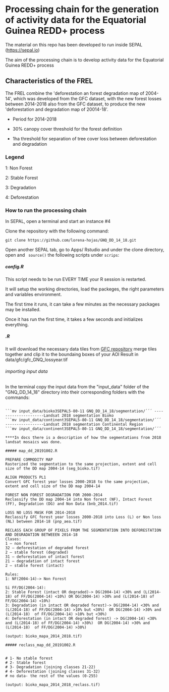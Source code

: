 # Processing chain for the generation of activity data for the Equatorial Guinea REDD+ process
The material on this repo has been developed to run inside SEPAL (https://sepal.io)

The aim of the processing chain is to develop activity data for the Equatorial Guinea REDD+ process

## Characteristics of the FREL 
The FREL combine the 'deforestation an forest degradation map of 2004-14', which was developed from the GFC dataset, with the new forest losses between 2014-2018 also from the GFC dataset, to produce the new 'deforestation and degradation map of 20014-18'.

- Period for 2014-2018

- 30% canopy cover threshold for the forest definition

- 1ha threshold for separation of tree cover loss between deforestation and degradation

### Legend
1: Non Forest

2: Stable Forest

3: Degradation

4: Deforestation

### How to run the processing chain
In SEPAL, open a terminal and start an instance #4 

Clone the repository with the following command:

``` git clone https://github.com/lorena-hojas/GNQ_DD_14_18.git ```

Open another SEPAL tab, go to Apps/ Rstudio and under the clone directory, open and ``` source()``` the following scripts under `scrips`:

##### config.R
This script needs to be run EVERY TIME your R session is restarted. 

It will setup the working directories, load the packeges, the right parameters and variables environment.

The first time it runs, it can take a few minutes as the necessary packages may be installed.

Once it has run the first time, it takes a few seconds and initializes everything.

##### .R 
It will download the necessary data tiles from [GFC repository](https://earthenginepartners.appspot.com/science-2013-global-forest/download_v1.5.html) merge tiles together and clip it to the boundaing boxes of your AOI
Result in data/gfc/gfc_GNQ_lossyear.tif


###### importing input data
In the terminal copy the input data from the "input_data" folder of the "GNQ_DD_14_18" directory into their corresponding folders with the commands: 
```mv input_data/uni_map_dd_bioko_aea_20171206.tif GNQ_DD_14_18/dd_map_2004_14/´´´ ----DD map 2004-14 Bioko

```mv input_data/bioko3SEPAL5-80-11 GNQ_DD_14_18/segmentation/´´´ ---------------------Landsat 2018 segmentation Bioko
```mv input_data/continent3SEPAL5-80-11 GNQ_DD_14_18/segmentation/´´´ -----------------Landsat 2018 segmentation Continental Region
```mv input_data/continent3SEPAL5-80-11 GNQ_DD_14_18/segmentation/´´´

****In docs there is a description of how the segmentations from 2018 landsat mosaics was done. 

##### map_dd_20191002.R

PREPARE COMMODITY MAP
Rasterized the segmentation to the same projection, extent and cell size of the DD map 2004-14 (seg_bioko.tif)

ALIGN PRODUCTS PL1
Convert GFC forest year losses 2000-2018 to the same projection, extent and cell size of the DD map 2004-14

FOREST NON FOREST DEGRADATION FOR 2000-2014
Reclassify the DD map 2004-14 into Non forest (NF), Intact Forest (FF), Degradation (DG) and Non Data (bnb_2014.tif) 

LOSS NO LOSS MASK FOR 2014-2018
Reclassify GFC forest year losses 2000-2018 into Loss (L) or Non loss (NL) between 2014-18 (pnp_aea.tif) 

RECLASS EACH GROUP OF PIXELS FROM THE SEGMENTATION INTO DEFORESTATION AND DEGRADATION BETWEEEN 2014-18
Clases:
1 – non forest
32 – deforestation of degraded forest
2 – stable forest (degraded)
31 – deforestation of intact forest
21 – degradation of intact forest
2 – stable forest (intact)

Rules: 
1: NF(2004-14)-> Non Forest

Si FF/DG(2004-14):
2: Stable Forest (intact OR degraded)-> DG(2004-14) <30% and (L(2014-18) of FF/DG(2004-14) <10%) OR DG(2004-14) >30% and (L(2014-18) of FF/DG(2004-14) <10%)
3: Degradation (in intact OR degraded forest)-> DG(2004-14) <30% and (L(2014-18) of FF/DG(2004-14) >10% but <30%)  OR DG(2004-14) >30% and (L(2014-18)  of FF/DG(2004-14) >10% but <30%)
4: Deforestation (in intact OR degraded forest) -> DG(2004-14) <30% and (L(2014-18) of FF/DG(2004-14) >30%)  OR DG(2004-14) >30% and (L(2014-18)  of FF/DG(2004-14) >30%)

(output: bioko_mapa_2014_2018.tif)

##### reclass_map_dd_20191002.R


# 1- No stable forest
# 2- Stable forest
# 3- Degradation (joining classes 21-22)
# 4- Deforestation (joining classes 31-32)
# no data- the rest of the values (0-255)

(output: bioko_mapa_2014_2018_reclass.tif)

